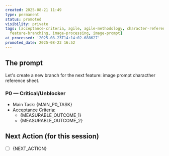 ```yaml
---
created: 2025-08-21 11:49
type: permanent
status: promoted
visibility: private
tags: [acceptance-criteria, agile, agile-methodology, character-reference-sheet, chatgpt,
  feature-branching, image-processing, image-prompt]
ai_processed: '2025-08-23T14:14:02.688627'
promoted_date: 2025-08-23 16:52
---
```


## The prompt
Let's create a new branch for the next feature: image prompt characther reference sheet.

### P0 — Critical/Unblocker
- Main Task: {MAIN_P0_TASK}
- Acceptance Criteria:
  - {MEASURABLE_OUTCOME_1}
  - {MEASURABLE_OUTCOME_2}

## Next Action (for this session)
- [ ] {NEXT_ACTION}


